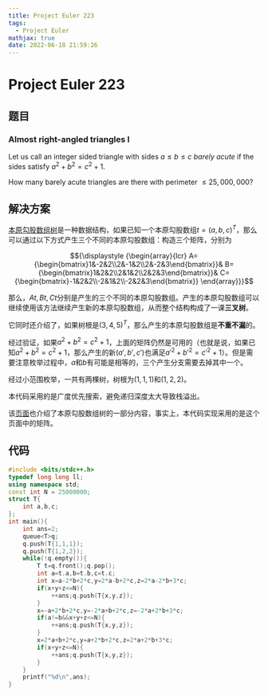 ```yaml
---
title: Project Euler 223
tags:
  - Project Euler
mathjax: true
date: 2022-06-18 21:59:26
---
```


<escape><!-- more --></escape>

# Project Euler 223

## 题目

### Almost right-angled triangles I

Let us call an integer sided triangle with sides $a \le b \le c$ *barely acute* if the sides satisfy $a^2 + b^2 = c^2 + 1$.

How many barely acute triangles are there with perimeter $\le 25,000,000$?

## 解决方案

[本原勾股数组树](https://en.wikipedia.org/wiki/Tree_of_primitive_Pythagorean_triples)是一种数据结构，如果已知一个本原勾股数组$t=(a,b,c)^T$，那么可以通过以下方式产生三个不同的本原勾股数组：构造三个矩阵，分别为

$${\displaystyle {\begin{array}{lcr}
A={\begin{bmatrix}1&-2&2\\2&-1&2\\2&-2&3\end{bmatrix}}&
B={\begin{bmatrix}1&2&2\\2&1&2\\2&2&3\end{bmatrix}}&
C={\begin{bmatrix}-1&2&2\\-2&1&2\\-2&2&3\end{bmatrix}}
\end{array}}}$$

那么，$At,Bt,Ct$分别是产生的三个不同的本原勾股数组。产生的本原勾股数组可以继续使用该方法继续产生新的本原勾股数组，从而整个结构构成了一课**三叉树**。

它同时还介绍了，如果树根是$(3,4,5)^T$，那么产生的本原勾股数组是**不重不漏**的。

经过验证，如果$a^2+b^2=c^2+1$，上面的矩阵仍然是可用的（也就是说，如果已知$a^2+b^2=c^2+1$，那么产生的新$(a',b',c')$也满足$a'^2+b'^2=c'^2+1$）。但是需要注意枚举过程中，$a$和$b$有可能是相等的，三个产生分支需要去掉其中一个。

经过小范围枚举，一共有两棵树，树根为$(1,1,1)$和$(1,2,2)。$

本代码采用的是广度优先搜索，避免递归深度太大导致栈溢出。

该[页面](https://mathworld.wolfram.com/PythagoreanTriple.html)也介绍了本原勾股数组树的一部分内容，事实上，本代码实现采用的是这个页面中的矩阵。

## 代码

```C++
#include <bits/stdc++.h>
typedef long long ll;
using namespace std;
const int N = 25000000;
struct T{
    int a,b,c;
};
int main(){
    int ans=2;
    queue<T>q;
    q.push(T{1,1,1});
    q.push(T{1,2,2});
    while(!q.empty()){
        T t=q.front();q.pop();
        int a=t.a,b=t.b,c=t.c;
        int x=a-2*b+2*c,y=2*a-b+2*c,z=2*a-2*b+3*c;
        if(x+y+z<=N){
            ++ans;q.push(T{x,y,z});
        }
        x=-a+2*b+2*c,y=-2*a+b+2*c,z=-2*a+2*b+3*c;
        if(a!=b&&x+y+z<=N){
            ++ans;q.push(T{x,y,z});
        }
        x=2*a+b+2*c,y=a+2*b+2*c,z=2*a+2*b+3*c;
        if(x+y+z<=N){
            ++ans;q.push(T{x,y,z});
        }
    }
    printf("%d\n",ans);
}
```
